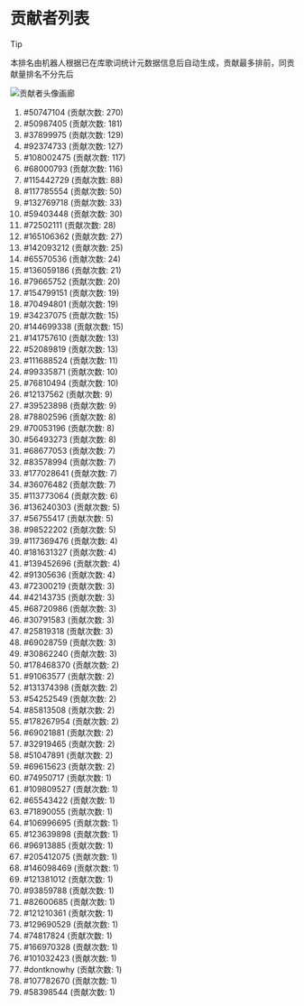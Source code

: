 # 贡献者列表

> [!TIP]
> 本排名由机器人根据已在库歌词统计元数据信息后自动生成，贡献最多排前，同贡献量排名不分先后

![贡献者头像画廊](./CONTRIBUTORS.svg)

1. #50747104 (贡献次数: 270)
2. #50987405 (贡献次数: 181)
3. #37899975 (贡献次数: 129)
4. #92374733 (贡献次数: 127)
5. #108002475 (贡献次数: 117)
6. #68000793 (贡献次数: 116)
7. #115442729 (贡献次数: 88)
8. #117785554 (贡献次数: 50)
9. #132769718 (贡献次数: 33)
10. #59403448 (贡献次数: 30)
11. #72502111 (贡献次数: 28)
12. #165106362 (贡献次数: 27)
13. #142093212 (贡献次数: 25)
14. #65570536 (贡献次数: 24)
15. #136059186 (贡献次数: 21)
16. #79665752 (贡献次数: 20)
17. #154799151 (贡献次数: 19)
18. #70494801 (贡献次数: 19)
19. #34237075 (贡献次数: 15)
20. #144699338 (贡献次数: 15)
21. #141757610 (贡献次数: 13)
22. #52089819 (贡献次数: 13)
23. #111688524 (贡献次数: 11)
24. #99335871 (贡献次数: 10)
25. #76810494 (贡献次数: 10)
26. #12137562 (贡献次数: 9)
27. #39523898 (贡献次数: 9)
28. #78802596 (贡献次数: 8)
29. #70053196 (贡献次数: 8)
30. #56493273 (贡献次数: 8)
31. #68677053 (贡献次数: 7)
32. #83578994 (贡献次数: 7)
33. #177028641 (贡献次数: 7)
34. #36076482 (贡献次数: 7)
35. #113773064 (贡献次数: 6)
36. #136240303 (贡献次数: 5)
37. #56755417 (贡献次数: 5)
38. #98522202 (贡献次数: 5)
39. #117369476 (贡献次数: 4)
40. #181631327 (贡献次数: 4)
41. #139452696 (贡献次数: 4)
42. #91305636 (贡献次数: 4)
43. #72300219 (贡献次数: 3)
44. #42143735 (贡献次数: 3)
45. #68720986 (贡献次数: 3)
46. #30791583 (贡献次数: 3)
47. #25819318 (贡献次数: 3)
48. #69028759 (贡献次数: 3)
49. #30862240 (贡献次数: 3)
50. #178468370 (贡献次数: 2)
51. #91063577 (贡献次数: 2)
52. #131374398 (贡献次数: 2)
53. #54252549 (贡献次数: 2)
54. #85813508 (贡献次数: 2)
55. #178267954 (贡献次数: 2)
56. #69021881 (贡献次数: 2)
57. #32919465 (贡献次数: 2)
58. #51047891 (贡献次数: 2)
59. #69615623 (贡献次数: 2)
60. #74950717 (贡献次数: 1)
61. #109809527 (贡献次数: 1)
62. #65543422 (贡献次数: 1)
63. #71890055 (贡献次数: 1)
64. #106996695 (贡献次数: 1)
65. #123639898 (贡献次数: 1)
66. #96913885 (贡献次数: 1)
67. #205412075 (贡献次数: 1)
68. #146098469 (贡献次数: 1)
69. #121381012 (贡献次数: 1)
70. #93859788 (贡献次数: 1)
71. #82600685 (贡献次数: 1)
72. #121210361 (贡献次数: 1)
73. #129690529 (贡献次数: 1)
74. #74817824 (贡献次数: 1)
75. #166970328 (贡献次数: 1)
76. #101032423 (贡献次数: 1)
77. #dontknowhy (贡献次数: 1)
78. #107782670 (贡献次数: 1)
79. #58398544 (贡献次数: 1)
